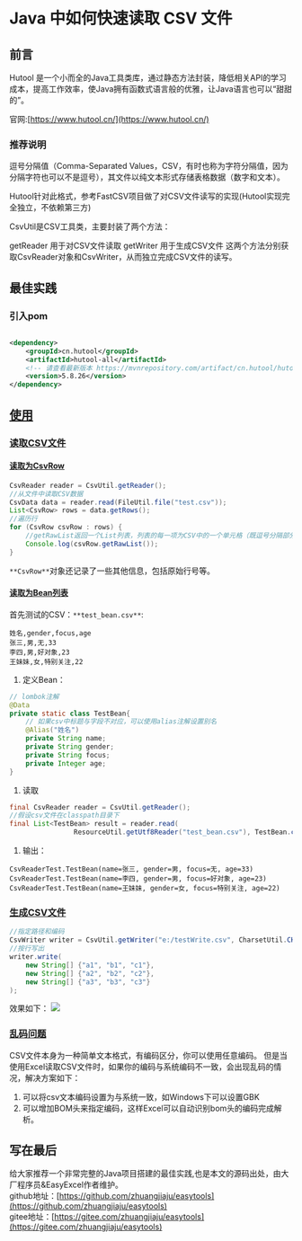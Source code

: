 # Java 中如何快速读取 CSV 文件

## 前言

Hutool 是一个小而全的Java工具类库，通过静态方法封装，降低相关API的学习成本，提高工作效率，使Java拥有函数式语言般的优雅，让Java语言也可以“甜甜的”。

官网:[https://www.hutool.cn/](https://www.hutool.cn/)

### 推荐说明

逗号分隔值（Comma-Separated Values，CSV，有时也称为字符分隔值，因为分隔字符也可以不是逗号），其文件以纯文本形式存储表格数据（数字和文本）。

Hutool针对此格式，参考FastCSV项目做了对CSV文件读写的实现(Hutool实现完全独立，不依赖第三方)

CsvUtil是CSV工具类，主要封装了两个方法：

getReader 用于对CSV文件读取
getWriter 用于生成CSV文件
这两个方法分别获取CsvReader对象和CsvWriter，从而独立完成CSV文件的读写。

## 最佳实践

### 引入pom

```xml

<dependency>
    <groupId>cn.hutool</groupId>
    <artifactId>hutool-all</artifactId>
    <!-- 请查看最新版本 https://mvnrepository.com/artifact/cn.hutool/hutool-all -->
    <version>5.8.26</version>
</dependency>
```

## [使用](https://www.hutool.cn/docs/#/core/%E6%96%87%E6%9C%AC%E6%93%8D%E4%BD%9C/CSV%E6%96%87%E4%BB%B6%E5%A4%84%E7%90%86%E5%B7%A5%E5%85%B7-CsvUtil?id=%e4%bd%bf%e7%94%a8)
### [读取CSV文件](https://www.hutool.cn/docs/#/core/%E6%96%87%E6%9C%AC%E6%93%8D%E4%BD%9C/CSV%E6%96%87%E4%BB%B6%E5%A4%84%E7%90%86%E5%B7%A5%E5%85%B7-CsvUtil?id=%e8%af%bb%e5%8f%96csv%e6%96%87%e4%bb%b6)
#### [读取为CsvRow](https://www.hutool.cn/docs/#/core/%E6%96%87%E6%9C%AC%E6%93%8D%E4%BD%9C/CSV%E6%96%87%E4%BB%B6%E5%A4%84%E7%90%86%E5%B7%A5%E5%85%B7-CsvUtil?id=%e8%af%bb%e5%8f%96%e4%b8%bacsvrow)
```java
CsvReader reader = CsvUtil.getReader();
//从文件中读取CSV数据
CsvData data = reader.read(FileUtil.file("test.csv"));
List<CsvRow> rows = data.getRows();
//遍历行
for (CsvRow csvRow : rows) {
    //getRawList返回一个List列表，列表的每一项为CSV中的一个单元格（既逗号分隔部分）
    Console.log(csvRow.getRawList());
}
```
`**CsvRow**`对象还记录了一些其他信息，包括原始行号等。
#### [读取为Bean列表](https://www.hutool.cn/docs/#/core/%E6%96%87%E6%9C%AC%E6%93%8D%E4%BD%9C/CSV%E6%96%87%E4%BB%B6%E5%A4%84%E7%90%86%E5%B7%A5%E5%85%B7-CsvUtil?id=%e8%af%bb%e5%8f%96%e4%b8%babean%e5%88%97%e8%a1%a8)
首先测试的CSV：`**test_bean.csv**`:
```
姓名,gender,focus,age
张三,男,无,33
李四,男,好对象,23
王妹妹,女,特别关注,22
```

1. 定义Bean：
```java
// lombok注解
@Data
private static class TestBean{
    // 如果csv中标题与字段不对应，可以使用alias注解设置别名
    @Alias("姓名")
    private String name;
    private String gender;
    private String focus;
    private Integer age;
}
```

1. 读取
```java
final CsvReader reader = CsvUtil.getReader();
//假设csv文件在classpath目录下
final List<TestBean> result = reader.read(
                ResourceUtil.getUtf8Reader("test_bean.csv"), TestBean.class);
```

1. 输出：
```
CsvReaderTest.TestBean(name=张三, gender=男, focus=无, age=33)
CsvReaderTest.TestBean(name=李四, gender=男, focus=好对象, age=23)
CsvReaderTest.TestBean(name=王妹妹, gender=女, focus=特别关注, age=22)
```
### [生成CSV文件](https://www.hutool.cn/docs/#/core/%E6%96%87%E6%9C%AC%E6%93%8D%E4%BD%9C/CSV%E6%96%87%E4%BB%B6%E5%A4%84%E7%90%86%E5%B7%A5%E5%85%B7-CsvUtil?id=%e7%94%9f%e6%88%90csv%e6%96%87%e4%bb%b6)
```java
//指定路径和编码
CsvWriter writer = CsvUtil.getWriter("e:/testWrite.csv", CharsetUtil.CHARSET_UTF_8);
//按行写出
writer.write(
    new String[] {"a1", "b1", "c1"}, 
    new String[] {"a2", "b2", "c2"}, 
    new String[] {"a3", "b3", "c3"}
);
```
效果如下： ![](https://cdn.nlark.com/yuque/0/2024/png/553000/1721652020133-44dd1022-222a-4b1d-b356-f78975a6b8c5.png#averageHue=%23efeeee&clientId=u19cca220-584b-4&from=paste&id=u6f146c0d&originHeight=119&originWidth=353&originalType=url&ratio=1&rotation=0&showTitle=false&status=done&style=none&taskId=u07612c7b-37d3-4143-be5b-4bdd339a468&title=)
### [乱码问题](https://www.hutool.cn/docs/#/core/%E6%96%87%E6%9C%AC%E6%93%8D%E4%BD%9C/CSV%E6%96%87%E4%BB%B6%E5%A4%84%E7%90%86%E5%B7%A5%E5%85%B7-CsvUtil?id=%e4%b9%b1%e7%a0%81%e9%97%ae%e9%a2%98)
CSV文件本身为一种简单文本格式，有编码区分，你可以使用任意编码。
但是当使用Excel读取CSV文件时，如果你的编码与系统编码不一致，会出现乱码的情况，解决方案如下：

1. 可以将csv文本编码设置为与系统一致，如Windows下可以设置GBK
2. 可以增加BOM头来指定编码，这样Excel可以自动识别bom头的编码完成解析。


## 写在最后

给大家推荐一个非常完整的Java项目搭建的最佳实践,也是本文的源码出处，由大厂程序员&EasyExcel作者维护。   
github地址：[https://github.com/zhuangjiaju/easytools](https://github.com/zhuangjiaju/easytools)   
gitee地址：[https://gitee.com/zhuangjiaju/easytools](https://gitee.com/zhuangjiaju/easytools)
